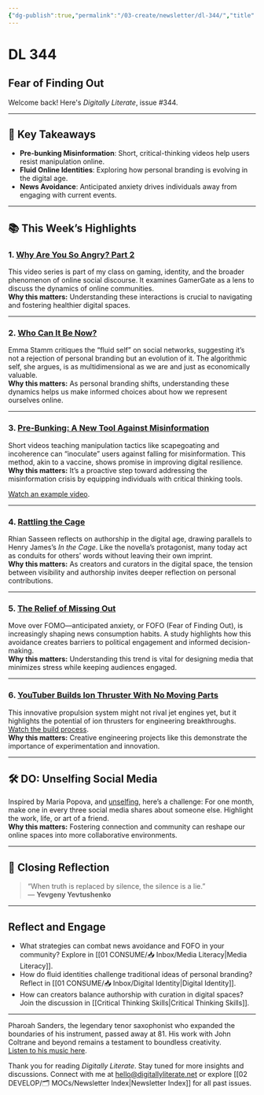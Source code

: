 ```yaml
---
{"dg-publish":true,"permalink":"/03-create/newsletter/dl-344/","title":"Fear of Finding Out","tags":["identity","misinformation","education","engineering","privacy","media","misinformation","media-literacy","identity","critical-thinking","anxiety"],"created":"2022-09-25","updated":"2022-09-25"}
---
```



# DL 344

## Fear of Finding Out

Welcome back! Here's _Digitally Literate_, issue #344.

---

## 🔖 Key Takeaways

- **Pre-bunking Misinformation**: Short, critical-thinking videos help users resist manipulation online.  
- **Fluid Online Identities**: Exploring how personal branding is evolving in the digital age.  
- **News Avoidance**: Anticipated anxiety drives individuals away from engaging with current events.  

---

## 📚 This Week’s Highlights

### 1. **[Why Are You So Angry? Part 2](https://www.youtube.com/watch?v=ExEHuNrC8yU)**  
This video series is part of my class on gaming, identity, and the broader phenomenon of online social discourse. It examines GamerGate as a lens to discuss the dynamics of online communities.  
**Why this matters:** Understanding these interactions is crucial to navigating and fostering healthier digital spaces.

---

### 2. **[Who Can It Be Now?](https://reallifemag.com/who-can-it-be-now/)**  
Emma Stamm critiques the “fluid self” on social networks, suggesting it’s not a rejection of personal branding but an evolution of it. The algorithmic self, she argues, is as multidimensional as we are and just as economically valuable.  
**Why this matters:** As personal branding shifts, understanding these dynamics helps us make informed choices about how we represent ourselves online.

---

### 3. **[Pre-Bunking: A New Tool Against Misinformation](https://apnews.com/article/technology-misinformation-eastern-europe-902f436e3a6507e8b2a223e09a22e969)**  
Short videos teaching manipulation tactics like scapegoating and incoherence can “inoculate” users against falling for misinformation. This method, akin to a vaccine, shows promise in improving digital resilience.  
**Why this matters:** It’s a proactive step toward addressing the misinformation crisis by equipping individuals with critical thinking tools.  

[Watch an example video](https://www.youtube.com/watch?v=T-yK2tQdLDw).

---

### 4. **[Rattling the Cage](https://thebaffler.com/latest/rattling-the-cage-sasseen)**  
Rhian Sasseen reflects on authorship in the digital age, drawing parallels to Henry James’s _In the Cage_. Like the novella’s protagonist, many today act as conduits for others’ words without leaving their own imprint.  
**Why this matters:** As creators and curators in the digital space, the tension between visibility and authorship invites deeper reflection on personal contributions.

---

### 5. **[The Relief of Missing Out](https://www.niemanlab.org/2022/09/the-relief-of-missing-out-anticipated-anxiety-is-a-big-reason-why-more-people-are-avoiding-the-news/)**  
Move over FOMO—anticipated anxiety, or FOFO (Fear of Finding Out), is increasingly shaping news consumption habits. A study highlights how this avoidance creates barriers to political engagement and informed decision-making.  
**Why this matters:** Understanding this trend is vital for designing media that minimizes stress while keeping audiences engaged.

---

### 6. **[YouTuber Builds Ion Thruster With No Moving Parts](https://www.thedrive.com/news/youtuber-builds-wild-looking-ion-thruster-with-no-moving-parts-and-it-actually-works)**  
This innovative propulsion system might not rival jet engines yet, but it highlights the potential of ion thrusters for engineering breakthroughs.  
[Watch the build process](https://www.youtube.com/watch?v=nrEBoPYS4ns).  
**Why this matters:** Creative engineering projects like this demonstrate the importance of experimentation and innovation.

---

## 🛠️ DO: Unselfing Social Media

Inspired by Maria Popova, and [unselfing](https://www.themarginalian.org/2019-10-21/iris-murdoch-unselfing/), here’s a challenge: For one month, make one in every three social media shares about someone else. Highlight the work, life, or art of a friend.  
**Why this matters:** Fostering connection and community can reshape our online spaces into more collaborative environments.

---

## 🌟 Closing Reflection

> “When truth is replaced by silence, the silence is a lie.”  
> — **Yevgeny Yevtushenko**

---

## Reflect and Engage

- What strategies can combat news avoidance and FOFO in your community? Explore in [[01 CONSUME/📥 Inbox/Media Literacy\|Media Literacy]].
- How do fluid identities challenge traditional ideas of personal branding? Reflect in [[01 CONSUME/📥 Inbox/Digital Identity\|Digital Identity]].  
- How can creators balance authorship with curation in digital spaces? Join the discussion in [[Critical Thinking Skills\|Critical Thinking Skills]].

---

Pharoah Sanders, the legendary tenor saxophonist who expanded the boundaries of his instrument, passed away at 81. His work with John Coltrane and beyond remains a testament to boundless creativity.  
[Listen to his music here](https://www.youtube.com/watch?v=ViweO33oo2Y).

Thank you for reading _Digitally Literate_. Stay tuned for more insights and discussions. Connect with me at [hello@digitallyliterate.net](mailto:hello@digitallyliterate.net) or explore [[02 DEVELOP/🗂️ MOCs/Newsletter Index\|Newsletter Index]] for all past issues.
